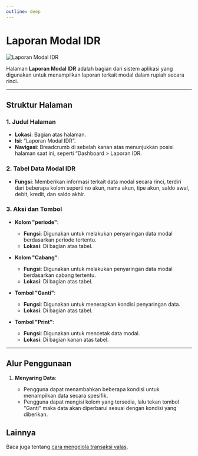 ```yaml
---
outline: deep
---
```


# Laporan Modal IDR

![Laporan Modal IDR](/laporan-idr.png)

Halaman **Laporan Modal IDR** adalah bagian dari sistem aplikasi yang digunakan untuk menampilkan laporan terkait modal dalam rupiah secara rinci.

---

## Struktur Halaman

### 1. **Judul Halaman**

- **Lokasi**: Bagian atas halaman.
- **Isi**: "Laporan Modal IDR”.
- **Navigasi**: Breadcrumb di sebelah kanan atas menunjukkan posisi halaman saat ini, seperti “Dashboard > Laporan IDR.

### 2. **Tabel Data Modal IDR**

- **Fungsi**: Memberikan informasi terkait data modal secara rinci, terdiri dari beberapa kolom seperti no akun, nama akun, tipe akun, saldo awal, debit, kredit, dan saldo akhir.

### 3. **Aksi dan Tombol**

- **Kolom "periode"**:

  - **Fungsi**: Digunakan untuk melakukan penyaringan data modal berdasarkan periode tertentu.
  - **Lokasi**: Di bagian atas tabel.

- **Kolom "Cabang"**:

  - **Fungsi**: Digunakan untuk melakukan penyaringan data modal berdasarkan cabang tertentu.
  - **Lokasi**: Di bagian atas tabel.

- **Tombol "Ganti"**:

  - **Fungsi**: Digunakan untuk menerapkan kondisi penyaringan data.
  - **Lokasi**: Di bagian atas tabel.

- **Tombol "Print"**:

  - **Fungsi**: Digunakan untuk mencetak data modal.
  - **Lokasi**: Di bagian kanan atas tabel.

---

## Alur Penggunaan

1. **Menyaring Data**:

   - Pengguna dapat menambahkan beberapa kondisi untuk menampilkan data secara spesifik.
   - Pengguna dapat mengisi kolom yang tersedia, lalu tekan tombol "Ganti" maka data akan diperbarui sesuai dengan kondisi yang diberikan.

## Lainnya

Baca juga tentang [cara mengelola transaksi valas](/transaksi/transaksi-valas).
